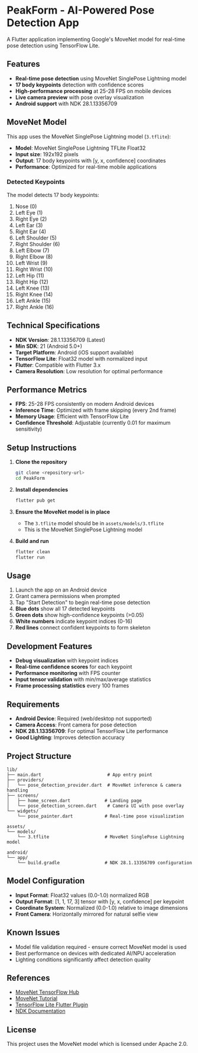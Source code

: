 # PeakForm - AI-Powered Pose Detection App

A Flutter application implementing Google's MoveNet model for real-time pose detection using TensorFlow Lite.

## Features

- **Real-time pose detection** using MoveNet SinglePose Lightning model
- **17 body keypoints** detection with confidence scores
- **High-performance processing** at 25-28 FPS on mobile devices
- **Live camera preview** with pose overlay visualization
- **Android support** with NDK 28.1.13356709

## MoveNet Model

This app uses the MoveNet SinglePose Lightning model (`3.tflite`):
- **Model**: MoveNet SinglePose Lightning TFLite Float32
- **Input size**: 192x192 pixels
- **Output**: 17 body keypoints with [y, x, confidence] coordinates
- **Performance**: Optimized for real-time mobile applications

### Detected Keypoints

The model detects 17 body keypoints:

1. Nose (0)
2. Left Eye (1)
3. Right Eye (2)
4. Left Ear (3)
5. Right Ear (4)
6. Left Shoulder (5)
7. Right Shoulder (6)
8. Left Elbow (7)
9. Right Elbow (8)
10. Left Wrist (9)
11. Right Wrist (10)
12. Left Hip (11)
13. Right Hip (12)
14. Left Knee (13)
15. Right Knee (14)
16. Left Ankle (15)
17. Right Ankle (16)

## Technical Specifications

- **NDK Version**: 28.1.13356709 (Latest)
- **Min SDK**: 21 (Android 5.0+)
- **Target Platform**: Android (iOS support available)
- **TensorFlow Lite**: Float32 model with normalized input
- **Flutter**: Compatible with Flutter 3.x
- **Camera Resolution**: Low resolution for optimal performance

## Performance Metrics

- **FPS**: 25-28 FPS consistently on modern Android devices
- **Inference Time**: Optimized with frame skipping (every 2nd frame)
- **Memory Usage**: Efficient with TensorFlow Lite
- **Confidence Threshold**: Adjustable (currently 0.01 for maximum sensitivity)

## Setup Instructions

1. **Clone the repository**
   ```bash
   git clone <repository-url>
   cd PeakForm
   ```

2. **Install dependencies**
   ```bash
   flutter pub get
   ```

3. **Ensure the MoveNet model is in place**
   - The `3.tflite` model should be in `assets/models/3.tflite`
   - This is the MoveNet SinglePose Lightning model

4. **Build and run**
   ```bash
   flutter clean
   flutter run
   ```

## Usage

1. Launch the app on an Android device
2. Grant camera permissions when prompted
3. Tap "Start Detection" to begin real-time pose detection
4. **Blue dots** show all 17 detected keypoints
5. **Green dots** show high-confidence keypoints (>0.05)
6. **White numbers** indicate keypoint indices (0-16)
7. **Red lines** connect confident keypoints to form skeleton

## Development Features

- **Debug visualization** with keypoint indices
- **Real-time confidence scores** for each keypoint
- **Performance monitoring** with FPS counter
- **Input tensor validation** with min/max/average statistics
- **Frame processing statistics** every 100 frames

## Requirements

- **Android Device**: Required (web/desktop not supported)
- **Camera Access**: Front camera for pose detection
- **NDK 28.1.13356709**: For optimal TensorFlow Lite performance
- **Good Lighting**: Improves detection accuracy

## Project Structure

```
lib/
├── main.dart                         # App entry point
├── providers/
│   └── pose_detection_provider.dart  # MoveNet inference & camera handling
├── screens/
│   ├── home_screen.dart             # Landing page  
│   └── pose_detection_screen.dart    # Camera UI with pose overlay
└── widgets/
    └── pose_painter.dart            # Real-time pose visualization

assets/
└── models/
    └── 3.tflite                     # MoveNet SinglePose Lightning model

android/
└── app/
    └── build.gradle                 # NDK 28.1.13356709 configuration
```

## Model Configuration

- **Input Format**: Float32 values (0.0-1.0) normalized RGB
- **Output Format**: [1, 1, 17, 3] tensor with [y, x, confidence] per keypoint
- **Coordinate System**: Normalized (0.0-1.0) relative to image dimensions
- **Front Camera**: Horizontally mirrored for natural selfie view

## Known Issues

- Model file validation required - ensure correct MoveNet model is used
- Best performance on devices with dedicated AI/NPU acceleration
- Lighting conditions significantly affect detection quality

## References

- [MoveNet TensorFlow Hub](https://tfhub.dev/google/movenet/singlepose/lightning/4)
- [MoveNet Tutorial](https://www.tensorflow.org/hub/tutorials/movenet)
- [TensorFlow Lite Flutter Plugin](https://pub.dev/packages/tflite_flutter)
- [NDK Documentation](https://developer.android.com/ndk)

## License

This project uses the MoveNet model which is licensed under Apache 2.0.
